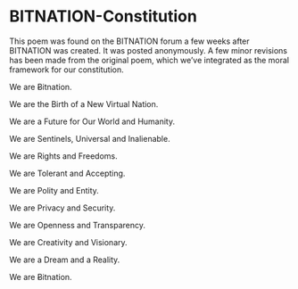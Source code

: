 # BITNATION-Constitution



This poem was found on the BITNATION forum a few weeks after BITNATION was created. It was posted anonymously. A few minor revisions has been made from the original poem, which we’ve integrated as the moral framework for our constitution. 



We are Ƀitnation.

We are the Birth of a New Virtual Nation.

We are a Future for Our World and Humanity.

We are Sentinels, Universal and Inalienable.

We are Rights and Freedoms.

We are Tolerant and Accepting.

We are Polity and Entity.

We are Privacy and Security.

We are Openness and Transparency.

We are Creativity and Visionary.

We are a Dream and a Reality.

We are Ƀitnation.
